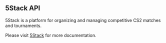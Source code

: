 ## 5Stack API

5Stack is a platform for organizing and managing competitive CS2 matches and tournaments.

Please visit [5Stack](https://docs.5stack.gg) for more documentation.
